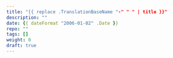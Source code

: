 ```yaml
---
title: "{{ replace .TranslationBaseName "-" " " | title }}"
description: ""
date: {{ dateFormat "2006-01-02" .Date }}
repo: ""
tags: []
weight: 0
draft: true
---
```

